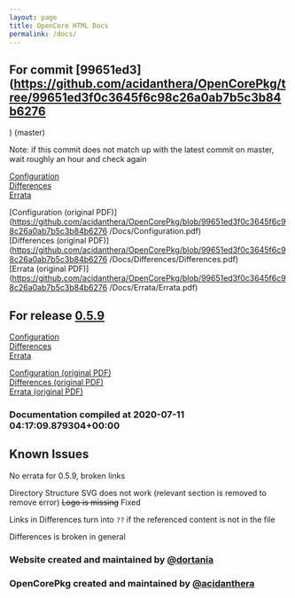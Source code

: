 ```yaml
---
layout: page
title: OpenCore HTML Docs
permalink: /docs/
---
```

## For commit [99651ed3](https://github.com/acidanthera/OpenCorePkg/tree/99651ed3f0c3645f6c98c26a0ab7b5c3b84b6276
) (master)

Note: if this commit does not match up with the latest commit on master, wait roughly an hour and check again

[Configuration](latest/Configuration.html)
<br>
[Differences](latest/Differences.html)
<br>
[Errata](latest/Errata.html)

[Configuration (original PDF)](https://github.com/acidanthera/OpenCorePkg/blob/99651ed3f0c3645f6c98c26a0ab7b5c3b84b6276
/Docs/Configuration.pdf)
<br>
[Differences (original PDF)](https://github.com/acidanthera/OpenCorePkg/blob/99651ed3f0c3645f6c98c26a0ab7b5c3b84b6276
/Docs/Differences/Differences.pdf)
<br>
[Errata (original PDF)](https://github.com/acidanthera/OpenCorePkg/blob/99651ed3f0c3645f6c98c26a0ab7b5c3b84b6276
/Docs/Errata/Errata.pdf)

## For release [0.5.9](https://github.com/acidanthera/OpenCorePkg/tree/0.5.9)

[Configuration](release/Configuration.html)
<br>
[Differences](release/Differences.html)
<br>
[Errata](release/Errata.html)

[Configuration (original PDF)](https://github.com/acidanthera/OpenCorePkg/blob/0.5.9/Docs/Configuration.pdf)
<br>
[Differences (original PDF)](https://github.com/acidanthera/OpenCorePkg/blob/0.5.9/Docs/Differences/Differences.pdf)
<br>
[Errata (original PDF)](https://github.com/acidanthera/OpenCorePkg/blob/0.5.9/Docs/Errata/Errata.pdf)

### Documentation compiled at 2020-07-11 04:17:09.879304+00:00

## Known Issues

No errata for 0.5.9, broken links

Directory Structure SVG does not work (relevant section is removed to remove error)
~~Logo is missing~~ Fixed

Links in Differences turn into `??` if the referenced content is not in the file

Differences is broken in general

### Website created and maintained by [@dortania](https://github.com/dortania)

### OpenCorePkg created and maintained by [@acidanthera](https://github.com/acidanthera)
